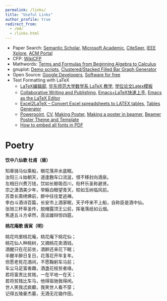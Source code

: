 ```yaml
---
permalink: /links/
title: "Useful Links"
author_profile: true
redirect_from: 
  - /md/
  - /links.html
---
```


- Paper Search:  [Semantic Scholar](https://www.semanticscholar.org/), [Microsoft Academic](https://academic.microsoft.com/), [CiteSeer](http://citeseer.ist.psu.edu/cis), [IEEE Xplore](http://ieeexplore.ieee.org/), [ACM Portal](http://dl.acm.org/)
- CFP:  [WikiCFP](http://www.wikicfp.com/cfp/home)
- Mathwords:  [Terms and Formulas from Beginning Algebra to Calculus](http://www.mathwords.com/)
- gnuplot: [Demo scripts](http://gnuplot.sourceforge.net/demo/), [Clustered/Stacked Filled Bar Graph Generator](http://www.burningcutlery.com/derek/bargraph/) 
- Open Source: [Google Developers](https://developers.google.com/open-source/),  [Software for free](https://sourceforge.net/)
- Text Formatting with LaTeX
  - [LaTeX编辑部](http://zzg34b.w3.c361.com/index.htm), [华东师范大学数学系 LaTeX 教学](http://math.ecnu.edu.cn/~latex/), [学位论文Latex模板](https://code.google.com/p/scutthesis/wiki/latex_template_list)
  - [Collaborative Writing and Publishing](https://www.overleaf.com/), [Emacs+LaTeX快速上手](http://cs2.swfc.edu.cn/~wx672/lecture_notes/linux/latex/latex_tutorial.html), [Emacs as the LaTeX Editor](http://piotrkazmierczak.com/2010/emacs-as-the-ultimate-latex-editor/)
  - [Ex­cel2LaTeX – Con­vert Ex­cel spread­sheets to LATEX ta­bles](https://www.ctan.org/tex-archive/support/excel2latex/), [Tables Generator](http://www.tablesgenerator.com/)
  - [Powerpoint](http://www.latextemplates.com/template/beamer-presentation), [CV](http://www.latextemplates.com/cat/curricula-vitae), [Making Poster](http://www.latextemplates.com/cat/curricula-vitae), [Making a poster in beamer](http://robjhyndman.com/hyndsight/beamer-poster/), [Beamer Poster Theme and Template](http://www.shawnlankton.com/2008/06/latex-beamer-poster-theme-and-template/)
  - [How to embed all fonts in PDF](https://sites.google.com/site/xyzliwen/resource/embed_font_ieee_pdf_explore)

Poetry
======

**饮中八仙歌   杜甫（唐）**

知章骑马似乘船，眼花落井水底眠。<br/>汝阳三斗始朝天，道逢麴车口流涎，恨不移封向酒泉。<br/>左相日兴费万钱，饮如长鲸吸百川，衔杯乐圣称避贤。<br/>宗之潇洒美少年，举觞白眼望青天，皎如玉树临风前。<br/>苏晋长斋绣佛前，醉中往往爱逃禅。<br/>李白斗酒诗百篇，长安市上酒家眠，天子呼来不上船，自称臣是酒中仙。<br/>张旭三杯草圣传，脱帽露顶王公前，挥毫落纸如云烟。<br/>焦遂五斗方卓然，高谈雄辩惊四筵。



**桃花庵歌  唐寅（明）**

桃花坞里桃花庵，桃花庵下桃花仙；<br/>桃花仙人种桃树，又摘桃花卖酒钱。 <br/>酒醒只在花前坐，酒醉还来花下眠；<br/>半醒半醉日复日，花落花开年复年。 <br/>但愿老死花酒间，不愿鞠躬车马前；<br/>车尘马足富者趣，酒盏花枝贫者缘。 <br/>若将富贵比贫贱，一在平地一在天；<br/>若将贫贱比车马，他得驱驰我得闲。<br/>世人笑我忒疯癫，我笑世人看不穿；<br/>记得五陵豪杰墓，无酒无花锄作田。